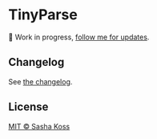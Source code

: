 # TinyParse

🚧 Work in progress, [follow me for updates](https://twitter.com/kossnocorp).

## Changelog

See [the changelog](./CHANGELOG.md).

## License

[MIT © Sasha Koss](https://kossnocorp.mit-license.org/)
